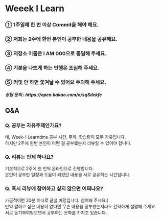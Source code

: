 # Weeek I Learn  
<h3> ① 1주일에 한 번 이상 Commit을 해야 해요.</h3> 
<h3> ② 저희는 2주에 한번 본인이 공부한 내용을 공유해요.</h3>
<h3> ③ 저장소 이름은 I AM 000으로 통일해 주세요.</h3>
<h3> ④ 기분을 나쁘게 하는 언행은 조심해 주세요.</h3>
<h3> ⑤ 커밋 안 하면 쫓겨날 수 있어요 주의해 주세요.</h3>
<h5> 상담 문의 : https://open.kakao.com/o/sqSdckfe</h3>

## Q&A
<h3>Q. 공부는 자유주제인가요?</h3>
네, Week-I-Learndms 공부 시간, 주제, 학습량이 모두 자유입니다. <br>
하지만 2주에 한번 본인이 어떤 걸 공부했는지 리뷰할 수 있어야 합니다.

<h3>Q. 리뷰는 언제 하나요?</h3>
기본적으로 2주에 한 번씩 온라인으로 진행합니다.<br>
본인이 공부한 일정과 도움이 되었던 내용을 서로 공유하는 시간입니다.

<h3>Q. 혹시 리뷰에 참여하고 싶지 않으면 어쩌나요?</h3>
가급적이면 30분 이내로 끝낼 예정입니다. 참여해 주세요:)<br>
만약 말하고 싶은 내용이 없다면 무슨 내용을 공부했는지라도 간략하게 설명해 주세요.<br>
서로 동기부여받으면서 공부하는 문화를 가지고 있습니다.
